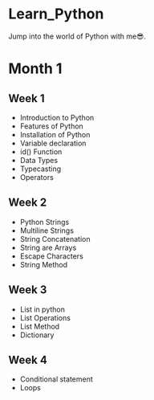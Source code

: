 # Learn_Python
Jump into the world of Python with me😎. 

# Month 1
## Week 1
- Introduction to Python
- Features of Python
- Installation of Python
- Variable declaration
- id() Function
- Data Types
- Typecasting
- Operators

## Week 2
 - Python Strings
 - Multiline Strings 
 - String Concatenation 
 - String are Arrays
 - Escape Characters
 - String Method

## Week 3
 - List in python
 - List Operations
 - List Method
 - Dictionary

## Week 4 
 - Conditional statement
 - Loops
